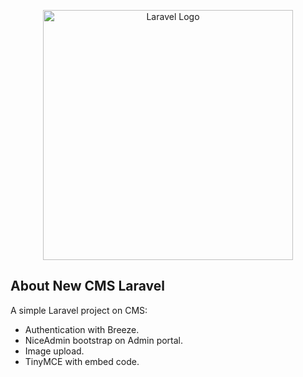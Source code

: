 <p align="center"><a href="https://laravel.com" target="_blank"><img src="https://raw.githubusercontent.com/laravel/art/master/logo-lockup/5%20SVG/2%20CMYK/1%20Full%20Color/laravel-logolockup-cmyk-red.svg" width="400" alt="Laravel Logo"></a></p>



## About New CMS Laravel

A simple Laravel project on CMS:

- Authentication with Breeze.
- NiceAdmin bootstrap on Admin portal.
- Image upload.
- TinyMCE with embed code.